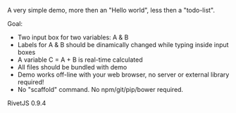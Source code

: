 A very simple demo, more then an "Hello world", less then a "todo-list".

Goal:
- Two input box for two variables: A & B
- Labels for A & B should be dinamically changed while typing inside input boxes
- A variable C = A + B is real-time calculated
- All files should be bundled with demo
- Demo works off-line with your web browser, no server or external library required!
- No "scaffold" command. No npm/git/pip/bower required.

RivetJS 0.9.4